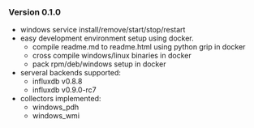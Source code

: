 ### Version 0.1.0
* windows service install/remove/start/stop/restart
* easy development environment setup using docker. 
    * compile readme.md to readme.html using python grip in docker
    * cross compile windows/linux binaries in docker
    * pack rpm/deb/windows setup in docker
* serveral backends supported:
    * influxdb v0.8.8
    * influxdb v0.9.0-rc7
* collectors implemented:
    * windows_pdh
    * windows_wmi
